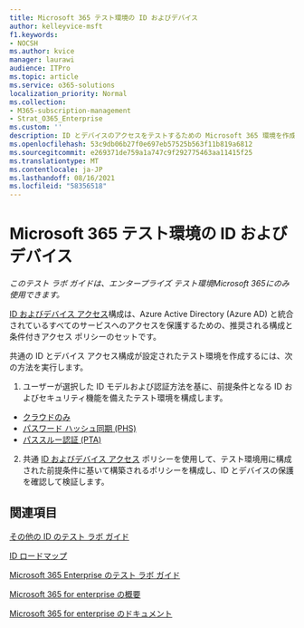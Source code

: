 ```yaml
---
title: Microsoft 365 テスト環境の ID およびデバイス
author: kelleyvice-msft
f1.keywords:
- NOCSH
ms.author: kvice
manager: laurawi
audience: ITPro
ms.topic: article
ms.service: o365-solutions
localization_priority: Normal
ms.collection:
- M365-subscription-management
- Strat_O365_Enterprise
ms.custom: ''
description: ID とデバイスのアクセスをテストするための Microsoft 365 環境を作成します。
ms.openlocfilehash: 53c9db06b27f0e697eb57525b563f11b819a6812
ms.sourcegitcommit: e269371de759a1a747c9f292775463aa11415f25
ms.translationtype: MT
ms.contentlocale: ja-JP
ms.lasthandoff: 08/16/2021
ms.locfileid: "58356518"
---
```

# <a name="identity-and-device-access-for-your-microsoft-365-test-environment"></a>Microsoft 365 テスト環境の ID およびデバイス

*このテスト ラボ ガイドは、エンタープライズ テスト環境Microsoft 365にのみ使用できます。*

[ID およびデバイス アクセス](../security/office-365-security/microsoft-365-policies-configurations.md)構成は、Azure Active Directory (Azure AD) と統合されているすべてのサービスへのアクセスを保護するための、推奨される構成と条件付きアクセス ポリシーのセットです。

共通の ID とデバイス アクセス構成が設定されたテスト環境を作成するには、次の方法を実行します。

1. ユーザーが選択した ID モデルおよび認証方法を基に、前提条件となる ID およびセキュリティ機能を備えたテスト環境を構成します。

  - [クラウドのみ](cloud-only-prereqs-m365-test-environment.md)
  - [パスワード ハッシュ同期 (PHS)](phs-prereqs-m365-test-environment.md)
  - [パススルー認証 (PTA)](pta-prereqs-m365-test-environment.md)

2. 共通 [ID およびデバイス アクセス](../security/office-365-security/identity-access-policies.md) ポリシーを使用して、テスト環境用に構成された前提条件に基いて構築されるポリシーを構成し、ID とデバイスの保護を確認して検証します。

## <a name="see-also"></a>関連項目

[その他の ID のテスト ラボ ガイド](m365-enterprise-test-lab-guides.md#identity)

[ID ロードマップ](identity-roadmap-microsoft-365.md)

[Microsoft 365 Enterprise のテスト ラボ ガイド](m365-enterprise-test-lab-guides.md)

[Microsoft 365 for enterprise の概要](microsoft-365-overview.md)

[Microsoft 365 for enterprise のドキュメント](/microsoft-365-enterprise/)
